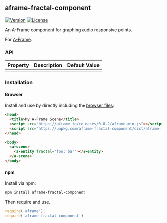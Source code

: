 ## aframe-fractal-component

[![Version](http://img.shields.io/npm/v/aframe-fractal-component.svg?style=flat-square)](https://npmjs.org/package/aframe-fractal-component)
[![License](http://img.shields.io/npm/l/aframe-fractal-component.svg?style=flat-square)](https://npmjs.org/package/aframe-fractal-component)

An A-Frame component for graphing audio responsive points.

For [A-Frame](https://aframe.io).

### API

| Property | Description | Default Value |
| -------- | ----------- | ------------- |
|          |             |               |

### Installation

#### Browser

Install and use by directly including the [browser files](dist):

```html
<head>
  <title>My A-Frame Scene</title>
  <script src="https://aframe.io/releases/0.8.2/aframe.min.js"></script>
  <script src="https://unpkg.com/aframe-fractal-component/dist/aframe-fractal-component.min.js"></script>
</head>

<body>
  <a-scene>
    <a-entity fractal="foo: bar"></a-entity>
  </a-scene>
</body>
```

#### npm

Install via npm:

```bash
npm install aframe-fractal-component
```

Then require and use.

```js
require('aframe');
require('aframe-fractal-component');
```
